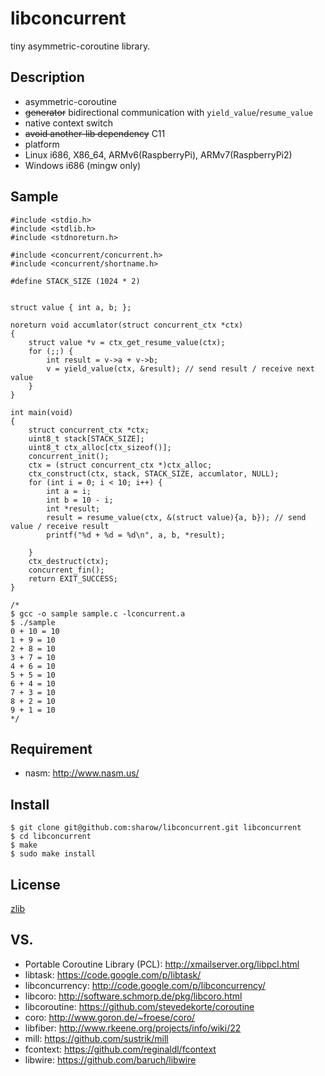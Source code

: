 libconcurrent
=============

tiny asymmetric-coroutine library.

## Description
+ asymmetric-coroutine
+ ~~generator~~ bidirectional communication with `yield_value`/`resume_value`
+ native context switch
+ ~~avoid another-lib dependency~~ C11
+ platform
 + Linux i686, X86_64, ARMv6(RaspberryPi), ARMv7(RaspberryPi2)
 + Windows i686 (mingw only)


## Sample

```
#include <stdio.h>
#include <stdlib.h>
#include <stdnoreturn.h>

#include <concurrent/concurrent.h>
#include <concurrent/shortname.h>

#define STACK_SIZE (1024 * 2)


struct value { int a, b; };

noreturn void accumlator(struct concurrent_ctx *ctx)
{
    struct value *v = ctx_get_resume_value(ctx);
    for (;;) {
        int result = v->a + v->b;
        v = yield_value(ctx, &result); // send result / receive next value
    }
}

int main(void)
{
    struct concurrent_ctx *ctx;
    uint8_t stack[STACK_SIZE];
    uint8_t ctx_alloc[ctx_sizeof()];
    concurrent_init();
    ctx = (struct concurrent_ctx *)ctx_alloc;
    ctx_construct(ctx, stack, STACK_SIZE, accumlator, NULL);
    for (int i = 0; i < 10; i++) {
        int a = i;
        int b = 10 - i;
        int *result;
        result = resume_value(ctx, &(struct value){a, b}); // send value / receive result
        printf("%d + %d = %d\n", a, b, *result);
        
    }
    ctx_destruct(ctx);
    concurrent_fin();
    return EXIT_SUCCESS;
}

/*
$ gcc -o sample sample.c -lconcurrent.a
$ ./sample
0 + 10 = 10
1 + 9 = 10
2 + 8 = 10
3 + 7 = 10
4 + 6 = 10
5 + 5 = 10
6 + 4 = 10
7 + 3 = 10
8 + 2 = 10
9 + 1 = 10
*/
```

## Requirement
- nasm: http://www.nasm.us/


## Install
```
$ git clone git@github.com:sharow/libconcurrent.git libconcurrent
$ cd libconcurrent
$ make
$ sudo make install

```


## License
[zlib](https://github.com/sharow/libconcurrent/blob/master/LICENSE)


## VS. 
+ Portable Coroutine Library (PCL): http://xmailserver.org/libpcl.html
+ libtask: https://code.google.com/p/libtask/
+ libconcurrency: http://code.google.com/p/libconcurrency/
+ libcoro: http://software.schmorp.de/pkg/libcoro.html
+ libcoroutine: https://github.com/stevedekorte/coroutine
+ coro: http://www.goron.de/~froese/coro/
+ libfiber: http://www.rkeene.org/projects/info/wiki/22
+ mill: https://github.com/sustrik/mill
+ fcontext: https://github.com/reginaldl/fcontext
+ libwire: https://github.com/baruch/libwire
